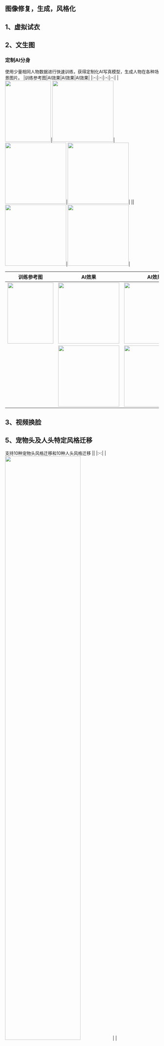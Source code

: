 ## 图像修复，生成，风格化 <a name="srANDstyle"></a>
## 1、虚拟试衣

## 2、文生图

### 定制AI分身
使用少量相同人物数据进行快速训练，获得定制化AI写真模型，生成人物在各种场景图片。
|训练参考图|AI效果|AI效果|AI效果|
|:-:|:-:|:-:|:-:|
|<img src="https://github.com/xuanandsix/myworks/raw/main/images/AI_clone/man_human.jpg" height=200 width=150>|<img src="https://github.com/xuanandsix/myworks/raw/main/images/AI_clone/man_0.png" height=200 width=200>|<img src="https://github.com/xuanandsix/myworks/raw/main/images/AI_clone/man_1.png" height=200 width=200>|<img src="https://github.com/xuanandsix/myworks/raw/main/images/AI_clone/man_2.png" height=200 width=200>|
||<img src="https://github.com/xuanandsix/myworks/raw/main/images/AI_clone/man_3.png" height=200 width=200>|<img src="https://github.com/xuanandsix/myworks/raw/main/images/AI_clone/man_4.png" height=200 width=200>|

|训练参考图|AI效果|AI效果|AI效果|
|:-:|:-:|:-:|:-:|
|<img src="https://github.com/xuanandsix/myworks/raw/main/images/AI_clone/weman.jpg" height=200 width=150>|<img src="https://github.com/xuanandsix/myworks/raw/main/images/AI_clone/weman_0.png" height=200 width=200>|<img src="https://github.com/xuanandsix/myworks/raw/main/images/AI_clone/weman_1.png" height=200 width=200>|<img src="https://github.com/xuanandsix/myworks/raw/main/images/AI_clone/weman_2.png" height=200 width=200>|
||<img src="https://github.com/xuanandsix/myworks/raw/main/images/AI_clone/weman_3.png" height=200 width=200>|<img src="https://github.com/xuanandsix/myworks/raw/main/images/AI_clone/weman_4.png" height=200 width=200>|

## 3、视频换脸

## 5、宠物头及人头特定风格迁移

支持10种宠物头风格迁移和10种人头风格迁移
||
|:-:|
|<img src="https://github.com/xuanandsix/myworks/raw/main/images/style/headstylea.gif" height="70%" width="70%">|
|<img src="https://github.com/xuanandsix/myworks/raw/main/images/style/headstyleb.gif" height="70%" width="70%">|

对人头风格图进行动画操作，生成不同姿态表情效果
||
|:-:|
|<img src="https://github.com/xuanandsix/myworks/raw/main/images/style/image_animation.png" height="70%" width="70%">|

## 6、全景人像风格迁移

支持2种全景人像风格迁移
|||||
|:-:|:-:|:-:|:-:|
|<img src="https://github.com/xuanandsix/myworks/raw/main/images/style1/panoramastylea.gif" height=300 width=220>|<img src="https://github.com/xuanandsix/myworks/raw/main/images/style1/panoramastyleb.gif" height=300 width=220>|<img src="https://github.com/xuanandsix/myworks/raw/main/images/style1/panoramastylec.gif" height=300 width=220>|<img src="https://github.com/xuanandsix/myworks/raw/main/images/style1/panoramastyled.gif" height=300 width=220>|

## 7、背景超分及人脸质量增强

支持人脸修复
||||
|:-:|:-:|:-:|
|<img src="https://github.com/xuanandsix/myworks/raw/main/images/facesr/facesra.gif" height=300 width=300>|<img src="https://github.com/xuanandsix/myworks/raw/main/images/facesr/facesrb.gif" height=300 width=300>|<img src="https://github.com/xuanandsix/myworks/raw/main/images/facesr/facesrc.gif" height=300 width=300>|

支持对不包括人脸的场景或动漫风格超分辨率
|||
|:-:|:-:|
<img src="https://github.com/xuanandsix/myworks/raw/main/images/facesr/facesrg.gif" height=320 width=480>|<img src="https://github.com/xuanandsix/myworks/raw/main/images/facesr/facesrf.gif" height=320 width=480>|

## 8、图像生成
文生图
|LoRA微调||||
|:-:|:-:|:-:|:-:| 
|美式黑白线条|<img src="https://github.com/xuanandsix/myworks/raw/main/images/sd/3-1.png" height=250 width=250>|<img src="https://github.com/xuanandsix/myworks/raw/main/images/sd/3-2.png" height=250 width=250>|<img src="https://github.com/xuanandsix/myworks/raw/main/images/sd/3-3.png" height=250 width=250>|
|复古卡通|<img src="https://github.com/xuanandsix/myworks/raw/main/images/sd/4-1.png" height=250 width=250>|<img src="https://github.com/xuanandsix/myworks/raw/main/images/sd/4-2.png" height=250 width=250>|<img src="https://github.com/xuanandsix/myworks/raw/main/images/sd/4-3.png" height=250 width=250>|
|插画风格|<img src="https://github.com/xuanandsix/myworks/raw/main/images/sd/2-1.png" height=350 width=250>|<img src="https://github.com/xuanandsix/myworks/raw/main/images/sd/2-2.png" height=350 width=250>|<img src="https://github.com/xuanandsix/myworks/raw/main/images/sd/2-3.png" height=350 width=250>|
|饥荒游戏风格|<img src="https://github.com/xuanandsix/myworks/raw/main/images/sd/0-1.png" height=250 width=250>|<img src="https://github.com/xuanandsix/myworks/raw/main/images/sd/0-2.png" height=250 width=250>|<img src="https://github.com/xuanandsix/myworks/raw/main/images/sd/0-3.png" height=250 width=250>|
|特定人物多风格|<img src="https://github.com/xuanandsix/myworks/raw/main/images/sd/1-5.png" height=250 width=250>|<img src="https://github.com/xuanandsix/myworks/raw/main/images/sd/1-3.png" height=250 width=250>|<img src="https://github.com/xuanandsix/myworks/raw/main/images/sd/1-4.png" height=250 width=250>|
